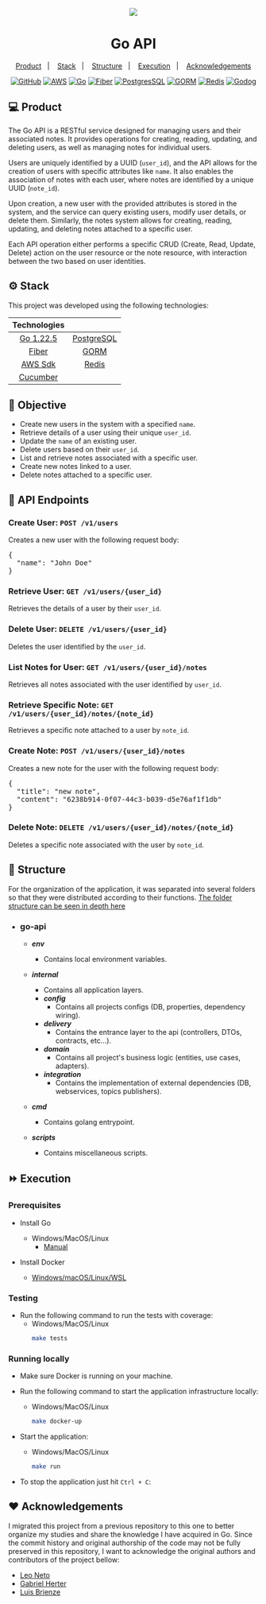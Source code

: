 <p align="center">
  <img src="https://capsule-render.vercel.app/api?type=waving&color=0ABAB5&height=260&section=header&text=GO%20Test%20Examples&fontSize=48&animation=fadeIn&fontAlignY=38&desc=By%20Luis%20Brienze&descAlignY=56&descAlign=50">
  <h1 align="center">Go API</h1>
</p>

<p align="center">
  <a href="#-product">Product</a>&nbsp;&nbsp;&nbsp;|&nbsp;&nbsp;&nbsp;
  <a href="#-stack">Stack</a>&nbsp;&nbsp;&nbsp;|&nbsp;&nbsp;&nbsp;
  <a href="#-structure">Structure</a>&nbsp;&nbsp;&nbsp;|&nbsp;&nbsp;&nbsp;
  <a href="#-execution">Execution</a>&nbsp;&nbsp;&nbsp;|&nbsp;&nbsp;&nbsp;
  <a href="#-acknowledgements">Acknowledgements</a>
</p> 

<p align="center">
  <a href="https://github.com/brienze1/go-api/tree/main"><img alt="GitHub" src="https://img.shields.io/badge/GitHub-181717?style=for-the-badge&logo=github&logoColor=white"></a>
  <a href="https://aws.github.io/aws-sdk-go-v2/docs/getting-started/"><img alt="AWS" src="https://img.shields.io/badge/AWS_SDK-232F3E?style=for-the-badge&logo=amazon-aws&logoColor=white"></a>
  <a href="https://go.dev"><img alt="Go" src="https://img.shields.io/badge/Go-00ADD8?style=for-the-badge&logo=Go&logoColor=blue"></a>
  <a href="https://docs.gofiber.io/"><img alt="Fiber" src="https://img.shields.io/badge/Fiber-6DB33F?style=for-the-badge"></a>
  <a href="https://www.postgresql.org/"><img alt="PostgresSQL" src="https://img.shields.io/badge/PostgreSQL-316192?style=for-the-badge&logo=postgresql&logoColor=white"></a>
  <a href="https://gorm.io/index.html/"><img alt="GORM" src="https://img.shields.io/badge/GORM-316192?style=for-the-badge&logo=go&logoColor=white"></a>
  <a href="https://redis.io/"><img alt="Redis" src="https://img.shields.io/badge/redis-DC382D?style=for-the-badge&logo=redis&logoColor=FFFFFF"></a>
  <a href="https://github.com/cucumber/godog"><img alt="Godog" src="https://img.shields.io/badge/Godog-32B643?style=for-the-badge&logo=cucumber&logoColor=white"></a>

</p>

<p align = "center">
</p>

## 💻 Product

<p>
The Go API is a RESTful service designed for managing users and their associated notes. It provides operations for creating, reading, updating, and deleting users, as well as managing notes for individual users.
</p>
<p>
Users are uniquely identified by a UUID (<code>user_id</code>), and the API allows for the creation of users with specific attributes like <code>name</code>. It also enables the association of notes with each user, where notes are identified by a unique UUID (<code>note_id</code>).
</p>
<p>
Upon creation, a new user with the provided attributes is stored in the system, and the service can query existing users, modify user details, or delete them. Similarly, the notes system allows for creating, reading, updating, and deleting notes attached to a specific user.
</p>
<p>
Each API operation either performs a specific CRUD (Create, Read, Update, Delete) action on the user resource or the note resource, with interaction between the two based on user identities.
</p>

## ⚙ Stack

This project was developed using the following technologies:

|                             Technologies                             |                                           |
|:--------------------------------------------------------------------:|:-----------------------------------------:|
|                     [Go 1.22.5](https://go.dev/)                     | [PostgreSQL](https://www.postgresql.org/) |  
|                  [Fiber](https://docs.gofiber.io/)                   |    [GORM](https://gorm.io/index.html/)    | 
| [AWS Sdk](https://aws.github.io/aws-sdk-go-v2/docs/getting-started/) |        [Redis](https://redis.io/)         |                                                      
|            [Cucumber](https://github.com/cucumber/godog)             |                                           |

## 🎯 Objective

<ul>
  <li>Create new users in the system with a specified <code>name</code>.</li>
  <li>Retrieve details of a user using their unique <code>user_id</code>.</li>
  <li>Update the <code>name</code> of an existing user.</li>
  <li>Delete users based on their <code>user_id</code>.</li>
  <li>List and retrieve notes associated with a specific user.</li>
  <li>Create new notes linked to a user.</li>
  <li>Delete notes attached to a specific user.</li>
</ul>

## 🌌 API Endpoints

<h3>Create User: <code>POST /v1/users</code></h3>
<p>Creates a new user with the following request body:</p>
<pre>
{
  "name": "John Doe"
}
</pre>

<h3>Retrieve User: <code>GET /v1/users/{user_id}</code></h3>
<p>Retrieves the details of a user by their <code>user_id</code>.</p>

<h3>Delete User: <code>DELETE /v1/users/{user_id}</code></h3>
<p>Deletes the user identified by the <code>user_id</code>.</p>

<h3>List Notes for User: <code>GET /v1/users/{user_id}/notes</code></h3>
<p>Retrieves all notes associated with the user identified by <code>user_id</code>.</p>

<h3>Retrieve Specific Note: <code>GET /v1/users/{user_id}/notes/{note_id}</code></h3>
<p>Retrieves a specific note attached to a user by <code>note_id</code>.</p>

<h3>Create Note: <code>POST /v1/users/{user_id}/notes</code></h3>
<p>Creates a new note for the user with the following request body:</p>
<pre>
{
  "title": "new note",
  "content": "6238b914-0f07-44c3-b039-d5e76af1f1db"
}
</pre>

<h3>Delete Note: <code>DELETE /v1/users/{user_id}/notes/{note_id}</code></h3>
<p>Deletes a specific note associated with the user by <code>note_id</code>.</p>

## 🌌 Structure

For the organization of the application, it was separated into several folders so that they were distributed according
to their functions.
[The folder structure can be seen in depth here](https://github.com/golang-standards/project-layout)

- ### **go-api**

    - ***env***
        - Contains local environment variables.

    - ***internal***
        - Contains all application layers.
        - ***config***
            - Contains all projects configs (DB, properties, dependency wiring).
        - ***delivery***
            - Contains the entrance layer to the api (controllers, DTOs, contracts, etc...).
        - ***domain***
            - Contains all project's business logic (entities, use cases, adapters).
        - ***integration***
            - Contains the implementation of external dependencies (DB, webservices, topics publishers).

    - ***cmd***
        - Contains golang entrypoint.

    - ***scripts***
        - Contains miscellaneous scripts.

## ⏩ Execution

### Prerequisites

- Install Go

    - Windows/MacOS/Linux
        - [Manual](https://go.dev/doc/install)
- Install Docker
    - [Windows/macOS/Linux/WSL](https://www.docker.com/get-started/)

### Testing

- Run the following command to run the tests with coverage:
    - Windows/MacOS/Linux
      ```bash
      make tests
      ```

### Running locally

- Make sure Docker is running on your machine.
- Run the following command to start the application infrastructure locally:
    - Windows/MacOS/Linux
      ```bash
      make docker-up
      ```
- Start the application:
    - Windows/MacOS/Linux
      ```bash
      make run
      ```

- To stop the application just hit `Ctrl + C`:

## ❤️ Acknowledgements

I migrated this project from a previous repository to this one to better organize my studies and share the knowledge I have acquired in Go. 
Since the commit history and original authorship of the code may not be fully preserved in this repository, I want to acknowledge the original authors and contributors of the project bellow:
- [Leo Neto](https://github.com/cleopatrio)
- [Gabriel Herter](https://github.com/GabiHert)
- [Luis Brienze](https://github.com/brienze1)
